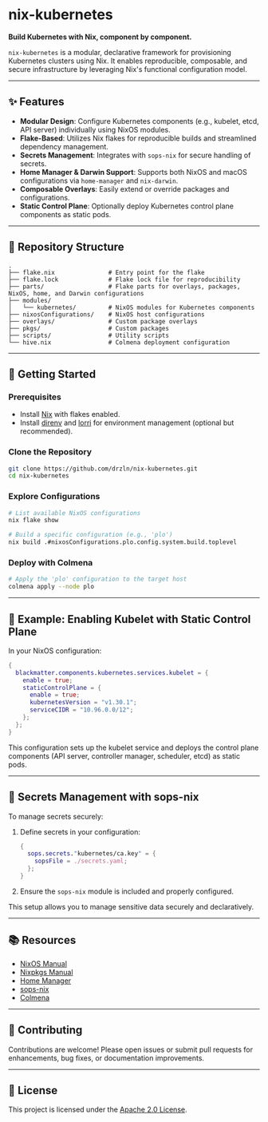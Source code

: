 # nix-kubernetes

**Build Kubernetes with Nix, component by component.**

`nix-kubernetes` is a modular, declarative framework for provisioning Kubernetes clusters using Nix. It enables reproducible, composable, and secure infrastructure by leveraging Nix's functional configuration model.

---

## ✨ Features

- **Modular Design**: Configure Kubernetes components (e.g., kubelet, etcd, API server) individually using NixOS modules.
- **Flake-Based**: Utilizes Nix flakes for reproducible builds and streamlined dependency management.
- **Secrets Management**: Integrates with `sops-nix` for secure handling of secrets.
- **Home Manager & Darwin Support**: Supports both NixOS and macOS configurations via `home-manager` and `nix-darwin`.
- **Composable Overlays**: Easily extend or override packages and configurations.
- **Static Control Plane**: Optionally deploy Kubernetes control plane components as static pods.

---

## 📁 Repository Structure

```
.
├── flake.nix               # Entry point for the flake
├── flake.lock              # Flake lock file for reproducibility
├── parts/                  # Flake parts for overlays, packages, NixOS, home, and Darwin configurations
├── modules/
│   └── kubernetes/         # NixOS modules for Kubernetes components
├── nixosConfigurations/    # NixOS host configurations
├── overlays/               # Custom package overlays
├── pkgs/                   # Custom packages
├── scripts/                # Utility scripts
└── hive.nix                # Colmena deployment configuration
```

---

## 🚀 Getting Started

### Prerequisites

- Install [Nix](https://nixos.org/download.html) with flakes enabled.
- Install [direnv](https://direnv.net/) and [lorri](https://github.com/target/lorri) for environment management (optional but recommended).

### Clone the Repository

```bash
git clone https://github.com/drzln/nix-kubernetes.git
cd nix-kubernetes
```

### Explore Configurations

```bash
# List available NixOS configurations
nix flake show

# Build a specific configuration (e.g., 'plo')
nix build .#nixosConfigurations.plo.config.system.build.toplevel
```

### Deploy with Colmena

```bash
# Apply the 'plo' configuration to the target host
colmena apply --node plo
```

---

## 🧩 Example: Enabling Kubelet with Static Control Plane

In your NixOS configuration:

```nix
{
  blackmatter.components.kubernetes.services.kubelet = {
    enable = true;
    staticControlPlane = {
      enable = true;
      kubernetesVersion = "v1.30.1";
      serviceCIDR = "10.96.0.0/12";
    };
  };
}
```

This configuration sets up the kubelet service and deploys the control plane components (API server, controller manager, scheduler, etcd) as static pods.

---

## 🔐 Secrets Management with sops-nix

To manage secrets securely:

1. Define secrets in your configuration:

   ```nix
   {
     sops.secrets."kubernetes/ca.key" = {
       sopsFile = ./secrets.yaml;
     };
   }
   ```

2. Ensure the `sops-nix` module is included and properly configured.

This setup allows you to manage sensitive data securely and declaratively.

---

## 📚 Resources

- [NixOS Manual](https://nixos.org/manual/nixos/stable/)
- [Nixpkgs Manual](https://nixos.org/manual/nixpkgs/stable/)
- [Home Manager](https://nix-community.github.io/home-manager/)
- [sops-nix](https://github.com/Mic92/sops-nix)
- [Colmena](https://github.com/zhaofengli/colmena)

---

## 🤝 Contributing

Contributions are welcome! Please open issues or submit pull requests for enhancements, bug fixes, or documentation improvements.

---

## 📄 License

This project is licensed under the [Apache 2.0 License](LICENSE).
